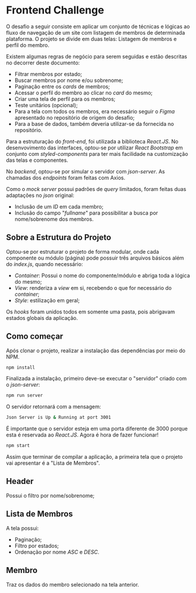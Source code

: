 # Frontend Challenge

O desafio a seguir consiste em aplicar um conjunto de técnicas e lógicas ao fluxo de navegação de um site com listagem de membros de determinada plataforma. O projeto se divide em duas telas: Listagem de membros e perfil do membro.

Existem algumas regras de negócio para serem seguidas e estão descritas no decorrer deste documento:

- Filtrar membros por estado;
- Buscar membros por nome e/ou sobrenome;
- Paginação entre os _cards_ de membros;
- Acessar o perfil do membro ao clicar no _card_ do mesmo;
- Criar uma tela de perfil para os membros;
- Teste unitários (opcional);
- Para a tela com todos os membros, era necessário seguir o _Figma_ apresentado no repositório de origem do desafio;
- Para a base de dados, também deveria utilizar-se da fornecida no repositório.

Para a estruturação do _front-end_, foi utilizada a biblioteca _React.JS_. No desenvovimento das interfaces, optou-se por utilizar _React Bootstrap_ em conjunto com _styled-components_ para ter mais facilidade na customização das telas e componentes.

No _backend_, optou-se por simular o servidor com _json-server_. As chamadas dos _endpoints_ foram feitas com Axios.

Como o _mock server_ possui padrões de _query_ limitados, foram feitas duas adaptações no _json_ original:

- Inclusão de um _ID_ em cada membro;
- Inclusão do campo "_fullname_" para possibilitar a busca por nome/sobrenome dos membros.

## Sobre a Estrutura do Projeto

Optou-se por estruturar o projeto de forma modular, onde cada componente ou módulo (página) pode possuir três arquivos básicos além do _index.js_, quando necessário:
- _Container_: Possui o nome do componente/módulo e abriga toda a lógica do mesmo;
- _View_: renderiza a _view_ em si, recebendo o que for necessário do _container_;
- _Style_: estilização em geral;

Os _hooks_ foram unidos todos em somente uma pasta, pois abrigavam estados globais da aplicação.

## Como começar

Após clonar o projeto, realizar a instalação das dependências por meio do NPM.

```sh
npm install
```

Finalizada a instalação, primeiro deve-se executar o "servidor" criado com o _json-server_:

```sh
npm run server
```

O servidor retornará com a mensagem:

```sh
Json Server is Up & Running at port 3001
```

É importante que o servidor esteja em uma porta diferente de 3000 porque esta é reservada ao _React.JS_.
Agora é hora de fazer funcionar!

```sh
npm start
```

Assim que terminar de compilar a aplicação, a primeira tela que o projeto vai apresentar é a "Lista de Membros".

## Header

Possui o filtro por nome/sobrenome;

## Lista de Membros

A tela possui:
- Paginação;
- Filtro por estados;
- Ordenação por nome _ASC_ e _DESC_.

## Membro

Traz os dados do membro selecionado na tela anterior.
